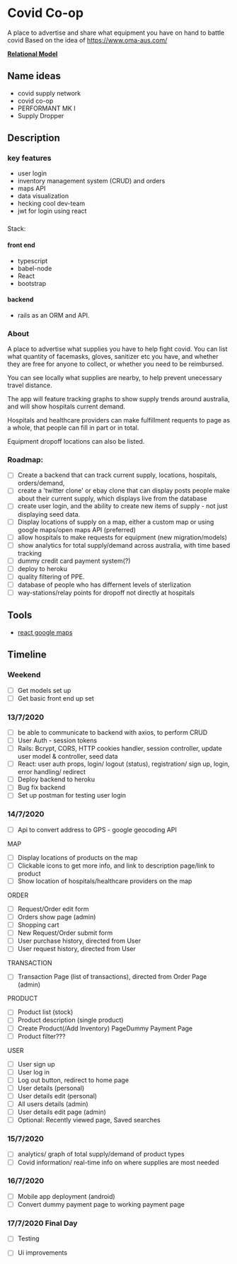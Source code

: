 # Covid Co-op
A place to advertise and share what equipment you have on hand to battle covid
Based on the idea of https://www.oma-aus.com/

**[Relational Model](https://docs.google.com/drawings/d/19rR_shnmXq3-8fINedSf1_5HKc0NyXGFbh7hTcxJJ8o/edit)**

## Name ideas
- covid supply network
- covid co-op
- PERFORMANT MK I
- Supply Dropper

## Description
### key features 
- user login
- inventory management system (CRUD) and orders
- maps API
- data visualization
- hecking cool dev-team
- jwt for login using react

###
Stack:
#### front end
- typescript
- babel-node
- React
- bootstrap

#### backend
- rails as an ORM and API.

### About
A place to advertise what supplies you have to help fight covid. You can list what quantity of facemasks, gloves, sanitizer etc you have, and whether they are free for anyone to collect, or whether you need to be reimbursed. 

You can see locally what supplies are nearby, to help prevent unecessary travel distance. 

The app will feature tracking graphs to show supply trends around australia, and will show hospitals current demand. 

Hospitals and healthcare providers can make fulfillment requents to page as a whole, that people can fill in part or in total. 

Equipment dropoff locations can also be listed.

### Roadmap:
- [ ] Create a backend that can track current supply, locations, hospitals, orders/demand,
- [ ] create a 'twitter clone' or ebay clone that can display posts people make about their current supply, which displays live from the database
- [ ] create user login, and the ability to create new items of supply - not just displaying seed data. 
- [ ] Display locations of supply on a map, either a custom map or using google maps/open maps API (preferred)
- [ ] allow hospitals to make requests for equipment (new migration/models)
- [ ] show analytics for total supply/demand across australia, with time based tracking
- [ ] dummy credit card payment system(?)
- [ ] deploy to heroku
- [ ] quality filtering of PPE. 
- [ ] database of people who has differnent levels of sterlization
- [ ] way-stations/relay points for dropoff not directly at hospitals

## Tools
- [react google maps](https://github.com/tomchentw/react-google-maps)

## Timeline
### Weekend
- [ ] Get models set up
- [ ] Get basic front end up set
### 13/7/2020
- [ ] be able to communicate to backend with axios, to perform CRUD
- [ ] User Auth - session tokens
- [ ] Rails: Bcrypt, CORS, HTTP cookies handler, session controller, update user model & controller, seed data
- [ ] React: user auth props, login/ logout (status), registration/ sign up, login, error handling/ redirect
- [ ] Deploy backend to heroku
- [ ] Bug fix backend
- [ ] Set up postman for testing user login

### 14/7/2020
- [ ] Api to convert address to GPS - google geocoding API

MAP
- [ ] Display locations of products on the map
- [ ] Clickable icons to get more info, and link to description page/link to product
- [ ] Show location of hospitals/healthcare providers on the map 

ORDER
- [ ] Request/Order edit form
- [ ] Orders show page (admin)
- [ ] Shopping cart
- [ ] New Request/Order submit form
- [ ] User purchase history, directed from User
- [ ] User request history, directed from User

TRANSACTION
- [ ] Transaction Page (list of transactions), directed from Order Page (admin)

PRODUCT
- [ ] Product list (stock)
- [ ] Product description (single product)
- [ ] Create Product(/Add Inventory) PageDummy Payment Page
- [ ] Product filter???

USER
- [ ] User sign up
- [ ] User log in
- [ ] Log out button, redirect to home page
- [ ] User details (personal)
- [ ] User details edit (personal)
- [ ] All users details (admin)
- [ ] User details edit page (admin)
- [ ] Optional: Recently viewed page, Saved searches

### 15/7/2020
- [ ] analytics/ graph of total supply/demand of product types
- [ ] Covid information/ real-time info on where supplies are most needed

### 16/7/2020
- [ ] Mobile app deployment (android)
- [ ] Convert dummy payment page to working payment page

### 17/7/2020  Final Day
- [ ] Testing
- [ ] Ui improvements

